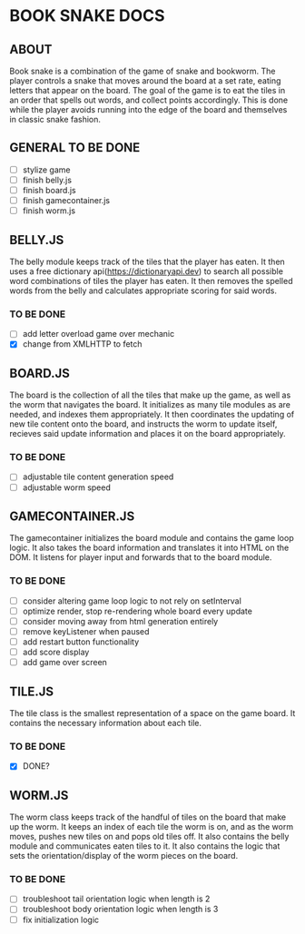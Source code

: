 # BOOK SNAKE DOCS

## ABOUT

Book snake is a combination of the game of snake and bookworm. The player controls a snake that moves around the board at a set rate, eating letters that appear on the board. The goal of the game is to eat the tiles in an order that spells out words, and collect points accordingly. This is done while the player avoids running into the edge of the board and themselves in classic snake fashion.

## GENERAL TO BE DONE

- [ ] stylize game
- [ ] finish belly.js
- [ ] finish board.js
- [ ] finish gamecontainer.js
- [ ] finish worm.js

## BELLY.JS

The belly module keeps track of the tiles that the player has eaten. It then uses a free dictionary api(https://dictionaryapi.dev) to search all possible word combinations of tiles the player has eaten. It then removes the spelled words from the belly and calculates appropriate scoring for said words.

### TO BE DONE

- [ ] add letter overload game over mechanic
- [x] change from XMLHTTP to fetch

## BOARD.JS

The board is the collection of all the tiles that make up the game, as well as the worm that navigates the board. It initializes as many tile modules as are needed, and indexes them appropriately. It then coordinates the updating of new tile content onto the board,
and instructs the worm to update itself, recieves said update information and places it on the board appropriately.

### TO BE DONE

- [ ] adjustable tile content generation speed
- [ ] adjustable worm speed

## GAMECONTAINER.JS

The gamecontainer initializes the board module and contains the game loop logic. It also takes the board information and translates it into HTML on the DOM. It listens for player input and forwards that to the board module.

### TO BE DONE

- [ ] consider altering game loop logic to not rely on setInterval
- [ ] optimize render, stop re-rendering whole board every update
- [ ] consider moving away from html generation entirely
- [ ] remove keyListener when paused
- [ ] add restart button functionality
- [ ] add score display
- [ ] add game over screen

## TILE.JS

The tile class is the smallest representation of a space on the game board. It contains the necessary information about each tile.

### TO BE DONE

- [x] DONE?

## WORM.JS

The worm class keeps track of the handful of tiles on the board that make up the worm. It keeps an index of each tile the worm is on, and as the worm moves, pushes new tiles on and pops old tiles off. It also contains the belly module and communicates eaten tiles to it.
It also contains the logic that sets the orientation/display of the worm pieces on the board.

### TO BE DONE

- [ ] troubleshoot tail orientation logic when length is 2
- [ ] troubleshoot body orientation logic when length is 3
- [ ] fix initialization logic
